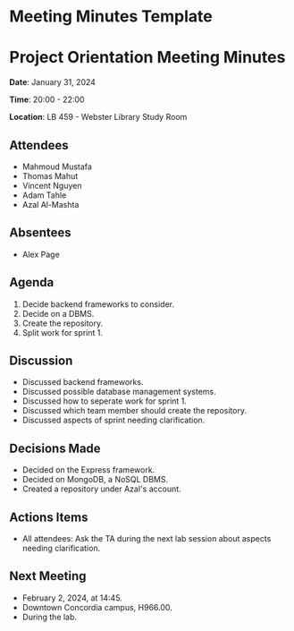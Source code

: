 # Meeting Minutes Template

# Project Orientation Meeting Minutes

**Date**: January 31, 2024

**Time**: 20:00 - 22:00

**Location**: LB 459 - Webster Library Study Room

## Attendees

- Mahmoud Mustafa
- Thomas Mahut
- Vincent Nguyen
- Adam Tahle
- Azal Al-Mashta

## Absentees

- Alex Page

## Agenda

1. Decide backend frameworks to consider.
2. Decide on a DBMS.
3. Create the repository.
4. Split work for sprint 1.

## Discussion

- Discussed backend frameworks.
- Discussed possible database management systems.
- Discussed how to seperate work for sprint 1.
- Discussed which team member should create the repository.
- Discussed aspects of sprint needing clarification.

## Decisions Made

- Decided on the Express framework.
- Decided on MongoDB, a NoSQL DBMS.
- Created a repository under Azal's account.

## Actions Items

- All attendees: Ask the TA during the next lab session about aspects needing clarification.

## Next Meeting

- February 2, 2024, at 14:45.
- Downtown Concordia campus, H966.00.
- During the lab.
